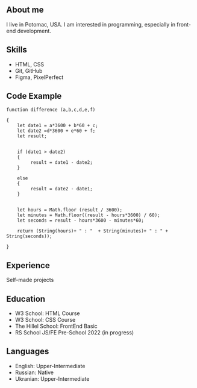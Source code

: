## About me
I live in Potomac, USA. I am interested in programming, especially in front-end development.


## Skills
* HTML, CSS
* Git, GitHub
* Figma, PixelPerfect

## Code Example

```
function difference (a,b,c,d,e,f)

{
    let date1 = a*3600 + b*60 + c;
    let date2 =d*3600 + e*60 + f;
    let result;
 

    if (date1 > date2)
    {
         result = date1 - date2;
    }

    else
    {
         result = date2 - date1;
    }


    let hours = Math.floor (result / 3600);
    let minutes = Math.floor((result - hours*3600) / 60);
    let seconds = result - hours*3600 - minutes*60;

    return (String(hours)+ " : "  + String(minutes)+ " : " + String(seconds));

}
```

## Experience

Self-made projects

## Education

* W3 School: HTML Course
* W3 School: CSS Course
* The Hillel School: FrontEnd Basic 
* RS School JS/FE Pre-School 2022 (in progress)

## Languages

* English: Upper-Intermediate
* Russian: Native
* Ukranian: Upper-Intermediate

